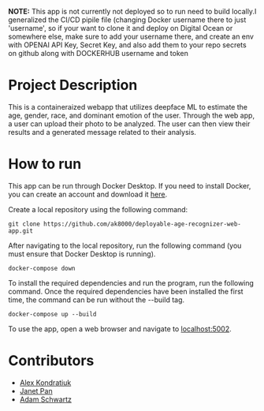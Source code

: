 **NOTE:**  This app is not currently not deployed so to run need to build locally.I generalized the CI/CD pipile file (changing Docker username there to just 'username', so if your want to clone it and deploy on Digital Ocean or somewhere else, make sure to add your username there, and create an env with OPENAI API Key, Secret Key, and also add them to your repo secrets on github along with DOCKERHUB username and token

# Project Description
This is a containeraized webapp that utilizes deepface ML to estimate the age, gender, race, and dominant emotion of the user. Through the web app, a user can upload their photo to be analyzed. The user can then view their results and a generated message related to their analysis.

# How to run

This app can be run through Docker Desktop. If you need to install Docker, you can create an account and download it [here](https://www.docker.com/products/docker-desktop/).

Create a local repository using the following command:
    
    git clone https://github.com/ak8000/deployable-age-recognizer-web-app.git

After navigating to the local repository, run the following command (you must ensure that Docker Desktop is running).

    docker-compose down

To install the required dependencies and run the program, run the following command. Once the required dependencies have been installed the first time, the command can be run without the --build tag.

    docker-compose up --build

To use the app, open a web browser and navigate to [localhost:5002](http://localhost:5002/).

# Contributors

- [Alex Kondratiuk](https://github.com/ak8000)
- [Janet Pan](https://github.com/jp6024)
- [Adam Schwartz](https://github.com/aschwartz01)
